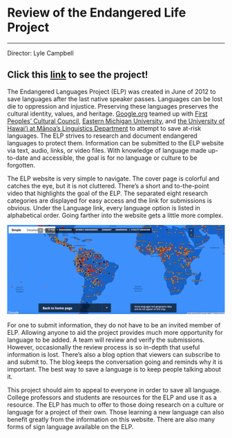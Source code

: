# Review of the Endangered Life Project
---
Director: Lyle Campbell

Click this [link](http://www.endangeredlanguages.com) to see the project!
---
The Endangered Languages Project (ELP) was created in June of 2012 to save languages after the last native speaker passes. Languages can be lost die to oppression and injustice. Preserving these languages preserves the cultural identity, values, and heritage. [Google.org](https://www.google.org) teamed up with [First Peoples’ Cultural Council](http://www.fpcc.ca), [Eastern Michigan University](https://www.emich.edu), and [the University of Hawai‘i at Mānoa’s Linguistics Department](http://ling.hawaii.edu) to attempt to save at-risk languages. The ELP strives to research and document endangered languages to protect them. Information can be submitted to the ELP website via text, audio, links, or video files. With knowledge of language made up-to-date and accessible, the goal is for no language or culture to be forgotten.

The ELP website is very simple to navigate. The cover page is colorful and catches the eye, but it is not cluttered. There’s a short and to-the-point video that highlights the goal of the ELP. The separated eight research categories are displayed for easy access and the link for submissions is obvious. Under the Language link, every language option is listed in alphabetical order. Going farther into the website gets a little more complex.

![ELP Map](https://github.com/maggiestyers/About-Me/blob/master/Images/ELP_Map.jpeg)

For one to submit information, they do not have to be an invited member of ELP. Allowing anyone to aid the project provides much more opportunity for language to be added. A team will review and verify the submissions. However, occasionally the review process is so in-depth that useful information is lost. There’s also a blog option that viewers can subscribe to and submit to. The blog keeps the conversation going and reminds why it is important. The best way to save a language is to keep people talking about it.

This project should aim to appeal to everyone in order to save all language. College professors and students are resources for the ELP and use it as a resource. The ELP has much to offer to those doing research on a culture or language for a project of their own. Those learning a new language can also benefit greatly from the information on this website. There are also many forms of sign language available on the ELP.

